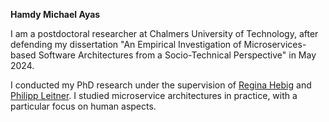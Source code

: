 <b> Hamdy Michael Ayas </b>

I am a postdoctoral researcher at Chalmers University of Technology, after defending my dissertation "An Empirical Investigation of Microservices-based Software Architectures from a Socio-Technical Perspective" in May 2024.

I conducted my PhD research under the supervision of <a href="https://se.informatik.uni-rostock.de/team/lehrstuhlinhaber/prof-dr-rer-nat-regina-hebig/">Regina Hebig</a> and <a href="http://philippleitner.net">Philipp Leitner</a>.
I studied microservice architectures in practice, with a particular focus on human aspects.